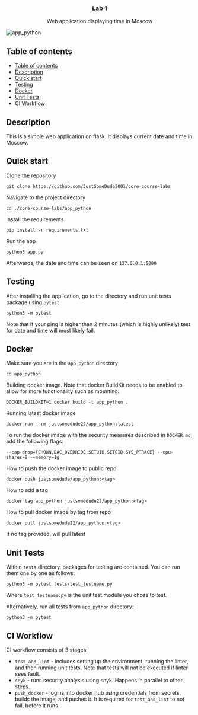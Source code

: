 <p align="center">

  <h3 align="center">Lab 1</h3>

  <p align="center">
    Web application displaying time in Moscow
    <br>
  </p>
</p>

![app_python](https://github.com/JustSomeDude2001/core-course-labs/actions/workflows/app_python.yml/badge.svg)

## Table of contents

- [Table of contents](#table-of-contents)
- [Description](#description)
- [Quick start](#quick-start)
- [Testing](#testing)
- [Docker](#docker)
- [Unit Tests](#unit-tests)
- [CI Workflow](#ci-workflow)


## Description

This is a simple web application on flask. It displays current date and time in Moscow. 


## Quick start

Clone the repository

```
git clone https://github.com/JustSomeDude2001/core-course-labs
```

Navigate to the project directory

```
cd ./core-course-labs/app_python
```

Install the requirements

```
pip install -r requirements.txt
```

Run the app

```
python3 app.py
```

Afterwards, the date and time can be seen on `127.0.0.1:5000`


## Testing

After installing the application, go to the directory and run unit tests package using `pytest`

```
python3 -m pytest
```

Note that if your ping is higher than 2 minutes (which is highly unlikely) test for date and time will most likely fail.

## Docker

Make sure you are in the `app_python` directory
```
cd app_python
```

Building docker image. Note that docker BuildKit needs to be enabled to allow for more functionality such as mounting.
```
DOCKER_BUILDKIT=1 docker build -t app_python .
```

Running latest docker image

```
docker run --rm justsomedude22/app_python:latest
```

To run the docker image with the security measures described in `DOCKER.md`, add the following flags:

```
--cap-drop={CHOWN,DAC_OVERRIDE,SETUID,SETGID,SYS_PTRACE} --cpu-shares=8 --memory=1g
```

How to push the docker image to public repo

```
docker push justsomedude/app_python:<tag>
```

How to add a tag

```
docker tag app_python justsomedude22/app_python:<tag>
```

How to pull docker image by tag from repo

```
docker pull justsomedude22/app_python:<tag>
```

If no tag provided, will pull latest

## Unit Tests

Within `tests` directory, packages for testing are contained. You can run them one by one as follows:

```
python3 -m pytest tests/test_testname.py
```

Where `test_testname.py` is the unit test module you chose to test.

Alternatively, run all tests from `app_python` directory:

```
python3 -m pytest
```

## CI Workflow

CI workflow consists of 3 stages:

- `test_and_lint` - includes setting up the environment, running the linter, and then running unit tests. Note that tests will not be executed if linter sees fault.
- `snyk` - runs security analysis using snyk. Happens in parallel to other steps.
- `push_docker` - logins into docker hub using credentials from secrets, builds the image, and pushes it. It is required for `test_and_lint` to not fail, before it runs.
